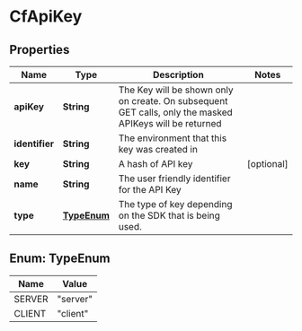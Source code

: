 # CfApiKey

## Properties
Name | Type | Description | Notes
------------ | ------------- | ------------- | -------------
**apiKey** | **String** | The Key will be shown only on create. On subsequent GET calls, only the masked APIKeys will be returned | 
**identifier** | **String** | The environment that this key was created in | 
**key** | **String** | A hash of API key |  [optional]
**name** | **String** | The user friendly identifier for the API Key | 
**type** | [**TypeEnum**](#TypeEnum) | The type of key depending on the SDK that is being used. | 

<a name="TypeEnum"></a>
## Enum: TypeEnum
Name | Value
---- | -----
SERVER | &quot;server&quot;
CLIENT | &quot;client&quot;
